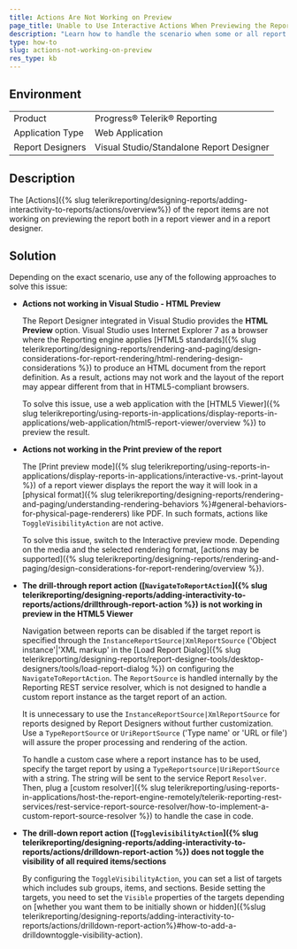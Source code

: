```yaml
---
title: Actions Are Not Working on Preview
page_title: Unable to Use Interactive Actions When Previewing the Report
description: "Learn how to handle the scenario when some or all report item actions do not work on previewing the Telerik report."
type: how-to
slug: actions-not-working-on-preview
res_type: kb
---
```


## Environment

<table>
	<tbody>
		<tr>
			<td>Product</td>
			<td>Progress® Telerik® Reporting</td>
		</tr>
		<tr>
			<td>Application Type</td>
			<td>Web Application</td>
		</tr>
		<tr>
			<td>Report Designers</td>
			<td>Visual Studio/Standalone Report Designer </td>
		</tr>
	</tbody>
</table>

## Description

The [Actions]({% slug telerikreporting/designing-reports/adding-interactivity-to-reports/actions/overview%}) of the report items are not working on previewing the report both in a report viewer and in a report designer.

## Solution  

Depending on the exact scenario, use any of the following approaches to solve this issue:

- **Actions not working in Visual Studio - HTML Preview**  

    The Report Designer integrated in Visual Studio provides the **HTML Preview** option. Visual Studio uses Internet Explorer 7 as a browser where the Reporting engine applies [HTML5 standards]({% slug telerikreporting/designing-reports/rendering-and-paging/design-considerations-for-report-rendering/html-rendering-design-considerations %}) to produce an HTML document from the report definition. As a result, actions may not work and the layout of the report may appear different from that in HTML5-compliant browsers.  

    To solve this issue, use a web application with the [HTML5 Viewer]({% slug telerikreporting/using-reports-in-applications/display-reports-in-applications/web-application/html5-report-viewer/overview %}) to preview the result.

- **Actions not working in the Print preview of the report**  

    The [Print preview mode]({% slug telerikreporting/using-reports-in-applications/display-reports-in-applications/interactive-vs.-print-layout %}) of a report viewer displays the report the way it will look in a [physical format]({% slug telerikreporting/designing-reports/rendering-and-paging/understanding-rendering-behaviors %}#general-behaviors-for-physical-page-renderers) like PDF. In such formats, actions like `ToggleVisibilityAction` are not active.  

    To solve this issue, switch to the Interactive preview mode. Depending on the media and the selected rendering format, [actions may be supported]({% slug telerikreporting/designing-reports/rendering-and-paging/design-considerations-for-report-rendering/overview %}).

- **The drill-through report action ([`NavigateToReportAction`]({% slug telerikreporting/designing-reports/adding-interactivity-to-reports/actions/drillthrough-report-action %}) is not working in preview in the HTML5 Viewer**

    Navigation between reports can be disabled if the target report is specified through the `InstanceReportSource|XmlReportSource` ('Object instance'|'XML markup' in the [Load Report Dialog]({% slug telerikreporting/designing-reports/report-designer-tools/desktop-designers/tools/load-report-dialog %}) on configuring the `NavigateToReportAction`. The `ReportSource` is handled internally by the Reporting REST service resolver, which is not designed to handle a custom report instance as the target report of an action. 

    It is unnecessary to use the `InstanceReportSource|XmlReportSource` for reports designed by Report Designers without further customization. Use a `TypeReportSource` or `UriReportSource` ('Type name' or 'URL or file') will assure the proper processing and rendering of the action. 

    To handle a custom case where a report instance has to be used, specify the target report by using a `TypeReportsource|UriReportSource` with a string. The string will be sent to the service Report `Resolver`. Then, plug a [custom resolver]({% slug telerikreporting/using-reports-in-applications/host-the-report-engine-remotely/telerik-reporting-rest-services/rest-service-report-source-resolver/how-to-implement-a-custom-report-source-resolver %}) to handle the case in code.

- **The drill-down report action ([`TogglevisibilityAction`]({% slug telerikreporting/designing-reports/adding-interactivity-to-reports/actions/drilldown-report-action %}) does not toggle the visibility of all required items/sections**  

    By configuring the `ToggleVisibilityAction`, you can set a list of targets which includes sub groups, items, and sections. Beside setting the targets, you need to set the `Visible` properties of the targets depending on [whether you want them to be initially shown or hidden]({%slug telerikreporting/designing-reports/adding-interactivity-to-reports/actions/drilldown-report-action%}#how-to-add-a-drilldowntoggle-visibility-action).
